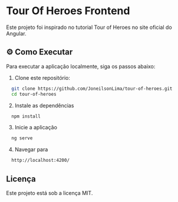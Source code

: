 # Tour Of Heroes Frontend

Este projeto foi inspirado no tutorial Tour of Heroes no site oficial do Angular.

## ⚙️ Como Executar

Para executar a aplicação localmente, siga os passos abaixo:

1. Clone este repositório:

```bash
  git clone https://github.com/JoneilsonLima/tour-of-heroes.git
  cd tour-of-heroes
```

2. Instale as dependências

```bash
  npm install
```

3. Inicie a aplicação

```bash
  ng serve
```
4. Navegar para

```bash
  http://localhost:4200/
```

## Licença
Este projeto está sob a licença MIT.
